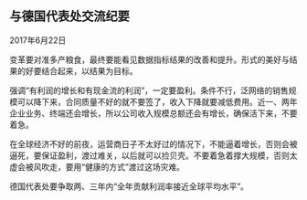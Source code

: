 ## 与德国代表处交流纪要

2017年6月22日



变革要对准多产粮食，最终要能看见数据指标结果的改善和提升。形式的美好与结果的好要结合起来，以结果为目标。

强调“有利润的增长和有现金流的利润”，一定要盈利。条件不行，泛网络的销售规模可以降下来，合同质量不好的就不要签了，收入下降就要减低费用。近一、两年企业业务、终端还会增长，所以公司收入规模总额还会有增长，确保活下来，不要着急。

在全球经济不好的前夜，运营商日子不太好过的情况下，不能逼着增长，否则会被逼死，要保证盈利，渡过难关，以后就可以捡贝壳。不要着急着撑大规模，否则太虚会被风吹走，要用“健康的方式”渡过这场灾难。

德国代表处要争取两、三年内“全年贡献利润率接近全球平均水平”。
